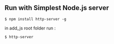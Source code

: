 ## Run with Simplest Node.js server

```
$ npm install http-server -g
```

in add_js root folder run :

```
$ http-server
```